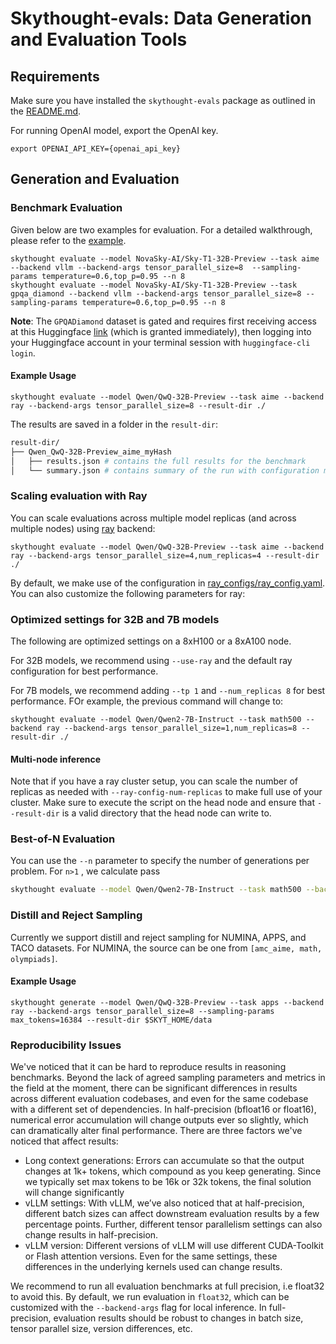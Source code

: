 # Skythought-evals: Data Generation and Evaluation Tools


## Requirements 

Make sure you have installed the `skythought-evals` package as outlined in the [README.md](/README.md#usage).

For running OpenAI model, export the OpenAI key. 
```shell
export OPENAI_API_KEY={openai_api_key}
```

## Generation and Evaluation

### Benchmark Evaluation

Given below are two examples for evaluation. For a detailed walkthrough, please refer to the [example](../../examples/evaluate.ipynb). 

```shell
skythought evaluate --model NovaSky-AI/Sky-T1-32B-Preview --task aime  --backend vllm --backend-args tensor_parallel_size=8  --sampling-params temperature=0.6,top_p=0.95 --n 8
skythought evaluate --model NovaSky-AI/Sky-T1-32B-Preview --task gpqa_diamond --backend vllm --backend-args tensor_parallel_size=8 --sampling-params temperature=0.6,top_p=0.95 --n 8
```

**Note**: The `GPQADiamond` dataset is gated and requires first receiving access at this Huggingface [link](https://huggingface.co/datasets/Idavidrein/gpqa) (which is granted immediately), then logging into your Huggingface account in your terminal session with `huggingface-cli login`. 


#### Example Usage
```shell
skythought evaluate --model Qwen/QwQ-32B-Preview --task aime --backend ray --backend-args tensor_parallel_size=8 --result-dir ./
```
    
The results are saved in a folder in the `result-dir`:

```bash
result-dir/
├── Qwen_QwQ-32B-Preview_aime_myHash
│   ├── results.json # contains the full results for the benchmark
│   └── summary.json # contains summary of the run with configuration metrics
```

### Scaling evaluation with Ray

You can scale evaluations across multiple model replicas (and across multiple nodes) using [ray](https://docs.ray.io) backend:

```shell
skythought evaluate --model Qwen/QwQ-32B-Preview --task aime --backend ray --backend-args tensor_parallel_size=4,num_replicas=4 --result-dir ./
```

By default, we make use of the configuration in [ray_configs/ray_config.yaml](./ray_configs/ray_config.yaml). You can also customize the following parameters for ray: 


### Optimized settings for 32B and 7B models

The following are optimized settings on a 8xH100 or a 8xA100 node. 

For 32B models, we recommend using `--use-ray` and the default ray configuration for best performance. 

For 7B models, we recommend adding `--tp 1` and `--num_replicas 8` for best performance. FOr example, the previous command will change to:

```shell
skythought evaluate --model Qwen/Qwen2-7B-Instruct --task math500 --backend ray --backend-args tensor_parallel_size=1,num_replicas=8 --result-dir ./
```

#### Multi-node inference

Note that if you have a ray cluster setup, you can scale the number of replicas as needed with `--ray-config-num-replicas` to make full use of your cluster. Make sure to execute the script on the head node and ensure that `--result-dir` is a valid directory that the head node can write to. 

### Best-of-N Evaluation

You can use the `--n` parameter to specify the number of generations per problem. For `n>1` , we calculate pass

```bash
skythought evaluate --model Qwen/Qwen2-7B-Instruct --task math500 --backend ray --backend-args tensor_parallel_size=1,num_replicas=8 --sampling-params temperature=0.7,max_tokens=4096 --n 64 --result-dir ./
```

### Distill and Reject Sampling
Currently we support distill and reject sampling for NUMINA, APPS, and TACO datasets. For NUMINA, the source can be one from `[amc_aime, math, olympiads]`.

#### Example Usage

```shell
skythought generate --model Qwen/QwQ-32B-Preview --task apps --backend ray --backend-args tensor_parallel_size=8 --sampling-params max_tokens=16384 --result-dir $SKYT_HOME/data
```

### Reproducibility Issues


We've noticed that it can be hard to reproduce results in reasoning benchmarks. Beyond the lack of agreed sampling parameters and metrics in the field at the moment, there can be significant differences in results across different evaluation codebases, and even for the same codebase with a different set of dependencies. In half-precision (bfloat16 or float16), numerical error accumulation will change outputs ever so slightly, which can dramatically alter final performance. There are three factors we've noticed that affect results:

- Long context generations: Errors can accumulate so that the output changes at 1k+ tokens, which compound as you keep generating. Since we typically set max tokens to be 16k or 32k tokens, the final solution will change significantly
- vLLM settings:  With vLLM, we’ve also noticed that at half-precision, different batch sizes can affect downstream evaluation results by a few percentage points. Further, different tensor parallelism settings can also change results in half-precision.
- vLLM version: Different versions of vLLM will use different CUDA-Toolkit or Flash attention versions. Even for the same settings, these differences in the underlying kernels used can change results. 

 We recommend to run all evaluation benchmarks at full precision, i.e float32 to avoid this. By default, we run evaluation in `float32`, which can be customized with the `--backend-args` flag for local inference. In full-precision, evaluation results should be robust to changes in batch size, tensor parallel size, version differences, etc.